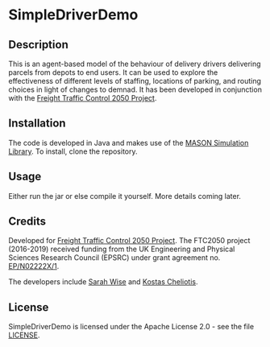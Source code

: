 # SimpleDriverDemo

## Description

This is an agent-based model of the behaviour of delivery drivers delivering parcels from depots to end users. It can be used to explore the effectiveness of different levels of staffing, locations of parking, and routing choices in light of changes to demnad. It has been developed in conjunction with the [Freight Traffic Control 2050 Project](http://www.ftc2050.com/ "FTC 2050 Project Homepage").

## Installation

The code is developed in Java and makes use of the [MASON Simulation Library](https://github.com/eclab/mason "MASON Simulation Library").  To install, clone the repository.

## Usage

Either run the jar or else compile it yourself. More details coming later.

## Credits

Developed for [Freight Traffic Control 2050 Project](http://www.ftc2050.com/ "FTC 2050 Project Homepage"). The FTC2050 project (2016-2019) received funding from the UK Engineering and Physical Sciences Research Council (EPSRC) under grant agreement no. [EP/N02222X/1](http://gow.epsrc.ac.uk/NGBOViewGrant.aspx?GrantRef=EP/N02222X/1 "Official record of Grant EP/N0222X/1").

The developers include [Sarah Wise](https://github.com/swise5) and [Kostas Cheliotis](https://github.com/cheliotk).

## License

SimpleDriverDemo is licensed under the Apache License 2.0 - see the file [LICENSE](https://github.com/swise5/SimpleDriverDemo/blob/master/LICENSE).
